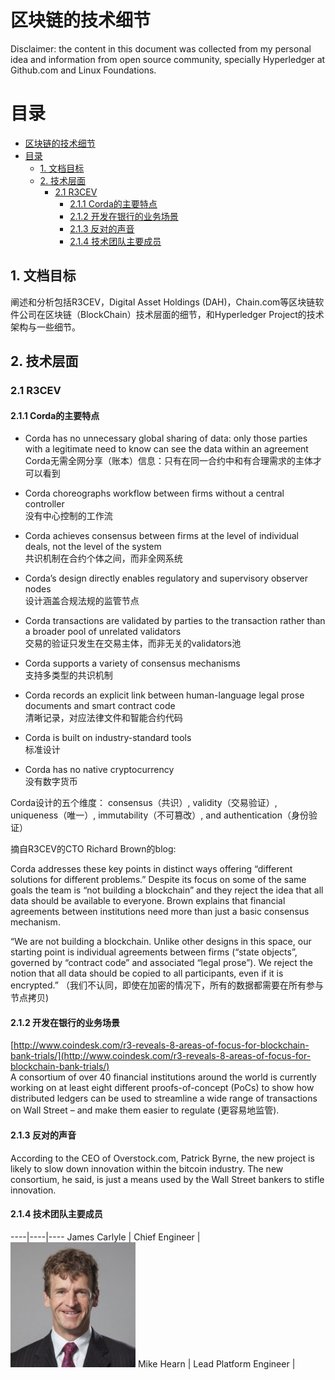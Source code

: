 # 区块链的技术细节

Disclaimer: the content in this document was collected from my personal idea and information from open source community, specially Hyperledger at Github.com and Linux Foundations.

# 目录    
<!-- TOC depthFrom:1 depthTo:6 withLinks:1 updateOnSave:1 orderedList:0 -->

- [区块链的技术细节](#区块链的技术细节)
- [目录](#目录)
	- [1. 文档目标](#1-文档目标)
	- [2. 技术层面](#2-技术层面)
		- [2.1 R3CEV](#21-r3cev)
			- [2.1.1 Corda的主要特点](#211-corda的主要特点)
			- [2.1.2 开发在银行的业务场景](#212-开发在银行的业务场景)
			- [2.1.3 反对的声音](#213-反对的声音)
			- [2.1.4 技术团队主要成员](#214-技术团队主要成员)

<!-- /TOC -->

## 1. 文档目标    
阐述和分析包括R3CEV，Digital Asset Holdings (DAH)，Chain.com等区块链软件公司在区块链（BlockChain）技术层面的细节，和Hyperledger Project的技术架构与一些细节。

## 2. 技术层面
###  2.1 R3CEV
#### 2.1.1 Corda的主要特点
* Corda has no unnecessary global sharing of data: only those parties with a legitimate need to know can see the data within an agreement    
    Corda无需全网分享（账本）信息：只有在同一合约中和有合理需求的主体才可以看到

* Corda choreographs workflow between firms without a central controller    
    没有中心控制的工作流

* Corda achieves consensus between firms at the level of individual deals, not the level of the system    
    共识机制在合约个体之间，而非全网系统

* Corda’s design directly enables regulatory and supervisory observer nodes    
    设计涵盖合规法规的监管节点

* Corda transactions are validated by parties to the transaction rather than a broader pool of unrelated validators    
    交易的验证只发生在交易主体，而非无关的validators池

* Corda supports a variety of consensus mechanisms   
    支持多类型的共识机制    

* Corda records an explicit link between human-language legal prose documents and smart contract code    
    清晰记录，对应法律文件和智能合约代码

* Corda is built on industry-standard tools    
    标准设计    

* Corda has no native cryptocurrency    
    没有数字货币


Corda设计的五个维度： consensus（共识）, validity（交易验证）, uniqueness（唯一）, immutability（不可篡改）, and authentication（身份验证）

摘自R3CEV的CTO Richard Brown的blog:    

Corda addresses these key points in distinct ways offering “different solutions for different problems.” Despite its focus on some of the same goals the team is “not building a blockchain” and they reject the idea that all data should be available to everyone. Brown explains that financial agreements between institutions need more than just a basic consensus mechanism.    

“We are not building a blockchain. Unlike other designs in this space, our starting point is individual agreements between firms (“state objects”, governed by “contract code” and associated “legal prose”). We reject the notion that all data should be copied to all participants, even if it is encrypted.” （我们不认同，即使在加密的情况下，所有的数据都需要在所有参与节点拷贝)    

#### 2.1.2 开发在银行的业务场景    
[http://www.coindesk.com/r3-reveals-8-areas-of-focus-for-blockchain-bank-trials/](http://www.coindesk.com/r3-reveals-8-areas-of-focus-for-blockchain-bank-trials/)    
A consortium of over 40 financial institutions around the world is currently working on at least eight different proofs-of-concept (PoCs) to show how distributed ledgers can be used to streamline a wide range of transactions on Wall Street – and make them easier to regulate (更容易地监管).

####  2.1.3 反对的声音    
According to the CEO of Overstock.com, Patrick Byrne, the new project is likely to slow down innovation within the bitcoin industry. The new consortium, he said, is just a means used by the Wall Street bankers to stifle innovation.

#### 2.1.4 技术团队主要成员    
----|----|----
James Carlyle | Chief Engineer | ![James Carlyle](img/20160508_jamescarlyle.png)
Mike Hearn | Lead Platform Engineer |
